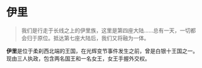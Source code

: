 # 伊里
> 我们是行走于长线之上的伊里族，这里是第四座大陆……总有一天，一切都会归于原位。抵达第七座大陆后，我们又将融为一体。

**伊里**是位于柔刹西北端的王国，在光辉变节事件发生之前，曾是白银十王国之一。现由三人执政，包含两名国王和一名女王，女王手握外交权。
